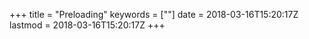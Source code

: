+++
title = "Preloading"
keywords = [""]
date = 2018-03-16T15:20:17Z
lastmod = 2018-03-16T15:20:17Z
+++


